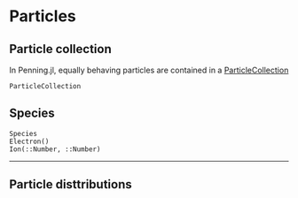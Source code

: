 # Particles


## Particle collection

In Penning.jl, equally behaving particles are contained in a [ParticleCollection](@ref)

``` @docs
ParticleCollection
```

## Species

``` @docs
Species
Electron()
Ion(::Number, ::Number)
```


------------------------

## Particle disttributions
